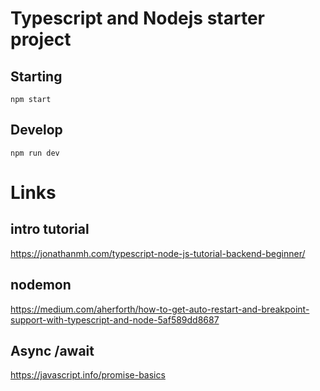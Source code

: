 # Typescript and Nodejs starter project



## Starting
```
npm start
```

## Develop
```
npm run dev
```

# Links
## intro tutorial
https://jonathanmh.com/typescript-node-js-tutorial-backend-beginner/
## nodemon
https://medium.com/aherforth/how-to-get-auto-restart-and-breakpoint-support-with-typescript-and-node-5af589dd8687
## Async /await
https://javascript.info/promise-basics